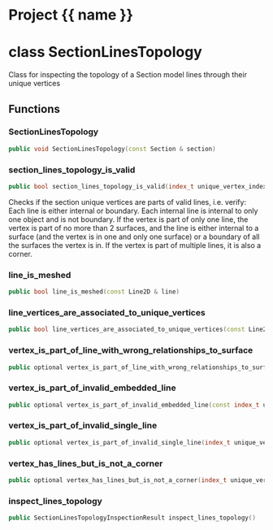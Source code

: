 <script setup>
import {useRoute} from 'vitepress'
const {path} = useRoute()
const tokens = path.split('/')
const words = tokens[2].split('-');
for (let i = 0; i < words.length; i++) {
    words[i] = words[i].charAt(0).toUpperCase() + words[i].slice(1);
    words[i] = words[i].replace('geode', 'Geode')
}
const name = words.join('-');
</script>
# Project {{ name }}

# class SectionLinesTopology


 Class for inspecting the topology of a Section model lines through their unique vertices



## Functions

### SectionLinesTopology

```cpp
public void SectionLinesTopology(const Section & section)
```


### section_lines_topology_is_valid

```cpp
public bool section_lines_topology_is_valid(index_t unique_vertex_index)
```


 Checks if the section unique vertices are parts of valid lines, i.e. verify: Each line is either internal or boundary. Each internal line is internal to only one object and is not boundary. If the vertex is part of only one line, the vertex is part of no more than 2 surfaces, and the line is either internal to a surface (and the vertex is in one and only one surface) or a boundary of all the surfaces the vertex is in. If the vertex is part of multiple lines, it is also a corner.

### line_is_meshed

```cpp
public bool line_is_meshed(const Line2D & line)
```


### line_vertices_are_associated_to_unique_vertices

```cpp
public bool line_vertices_are_associated_to_unique_vertices(const Line2D & line)
```


### vertex_is_part_of_line_with_wrong_relationships_to_surface

```cpp
public optional vertex_is_part_of_line_with_wrong_relationships_to_surface(const index_t unique_vertex_index)
```


### vertex_is_part_of_invalid_embedded_line

```cpp
public optional vertex_is_part_of_invalid_embedded_line(const index_t unique_vertex_index)
```


### vertex_is_part_of_invalid_single_line

```cpp
public optional vertex_is_part_of_invalid_single_line(index_t unique_vertex_index)
```


### vertex_has_lines_but_is_not_a_corner

```cpp
public optional vertex_has_lines_but_is_not_a_corner(index_t unique_vertex_index)
```


### inspect_lines_topology

```cpp
public SectionLinesTopologyInspectionResult inspect_lines_topology()
```





